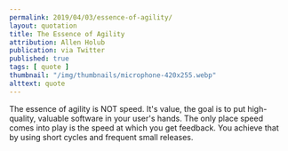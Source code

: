 ```yaml
---
permalink: 2019/04/03/essence-of-agility/
layout: quotation
title: The Essence of Agility
attribution: Allen Holub
publication: via Twitter
published: true
tags: [ quote ]
thumbnail: "/img/thumbnails/microphone-420x255.webp"
alttext: quote
---
```


The essence of agility is NOT speed. It's value, the goal is to put high-quality, valuable 
software in your user's hands. The only place speed comes into play is the speed at 
which you get feedback. You achieve that by using short cycles and frequent small releases.

